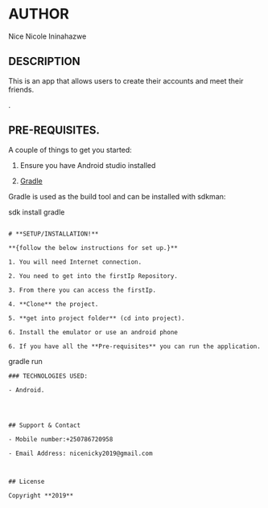 # AUTHOR

Nice Nicole Ininahazwe


## DESCRIPTION

This is an app that allows users to create their accounts and meet their friends.

.

## PRE-REQUISITES.

A couple of things to get you started:

1. Ensure you have Android studio installed


2. [Gradle](https://gradle.org/)

Gradle is used as the build tool and can be installed with sdkman:

sdk install gradle
```

# **SETUP/INSTALLATION!**

**{follow the below instructions for set up.}**

1. You will need Internet connection.

2. You need to get into the firstIp Repository.

3. From there you can access the firstIp.

4. **Clone** the project.

5. **get into project folder** (cd into project).

6. Install the emulator or use an android phone

6. If you have all the **Pre-requisites** you can run the application.

```
gradle run
```
### TECHNOLOGIES USED:

- Android.




## Support & Contact

- Mobile number:+250786720958

- Email Address: nicenicky2019@gmail.com



## License

Copyright **2019**